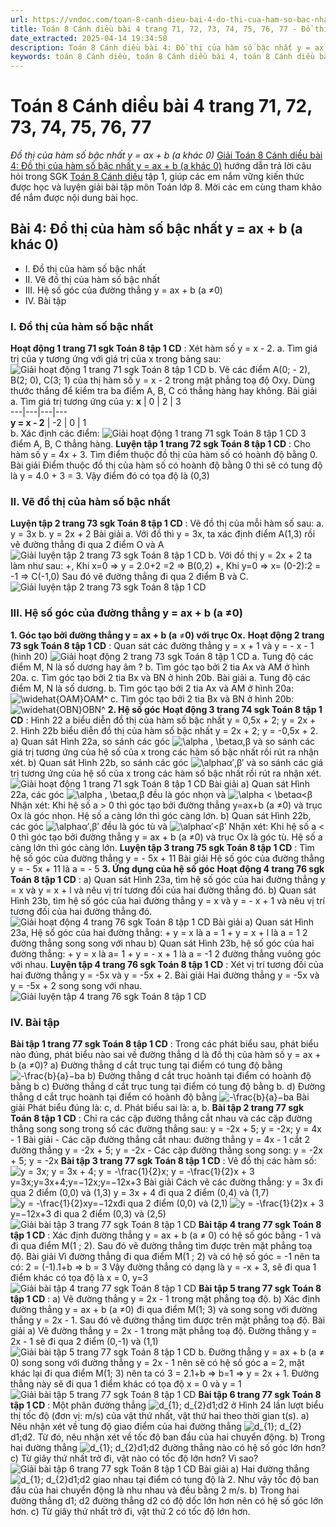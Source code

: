 ```yaml
---
url: https://vndoc.com/toan-8-canh-dieu-bai-4-do-thi-cua-ham-so-bac-nhat-y-ax-b-a-khac-0-296411
title: Toán 8 Cánh diều bài 4 trang 71, 72, 73, 74, 75, 76, 77 - Đồ thị của hàm số bậc nhất y = ax + b (a khác 0) - VnDoc.com
date_extracted: 2025-04-14 19:34:58
description: Toán 8 Cánh diều bài 4: Đồ thị của hàm số bậc nhất y = ax + b (a khác 0) được VnDoc biên soạn lời giải nhằm giúp các em nắm được nội dung bài Đồ thị của hàm số bậc nhất y = ax + b (a khác 0), Toán 8 sách Cánh diều. Mời các em tham khảo lời giải
keywords: toán 8 Cánh diều, toán 8 Cánh diều bài 4, toán 8 Cánh diều bài Đồ thị của hàm số bậc nhất y = ax + b (a khác 0), toán lớp 8 Cánh diều, giải toán 8 Cánh diều, giải sgk toán 8 Cánh diều, sgk toán 8 Cánh diều, sách giáo khoa toán 8 Cánh diều, toán 8 Đồ thị của hàm số bậc nhất y = ax + b (a khác 0), Toán 8 Cánh diều trang 71, Toán 8 Cánh diều trang 72, Toán 8 Cánh diều trang 73, Toán 8 Cánh diều trang 74, Toán 8 Cánh diều trang 75, Toán 8 Cánh diều trang 76, Toán 8 Cánh diều trang 77
---
```


# Toán 8 Cánh diều bài 4 trang 71, 72, 73, 74, 75, 76, 77
_Đồ thị của hàm số bậc nhất y = ax + b \(a khác 0\)_
[Giải Toán 8 Cánh diều bài 4: Đồ thị của hàm số bậc nhất y = ax + b \(a khác 0\)](<https://vndoc.com/toan-8-canh-dieu-bai-4-do-thi-cua-ham-so-bac-nhat-y-ax-b-a-khac-0-296411>) hướng dẫn trả lời câu hỏi trong SGK [Toán 8 Cánh diều](<https://vndoc.com/giai-toan-lop8>) tập 1, giúp các em nắm vững kiến thức được học và luyện giải bài tập môn Toán lớp 8. Mời các em cùng tham khảo để nắm được nội dung bài học.
## Bài 4: Đồ thị của hàm số bậc nhất y = ax + b \(a khác 0\)
  * I. Đồ thị của hàm số bậc nhất
  * II. Vẽ đồ thị của hàm số bậc nhất
  * III. Hệ số góc của đường thẳng y = ax + b \(a ≠0\)
  * IV. Bài tập

### I. Đồ thị của hàm số bậc nhất
**Hoạt động 1 trang 71 sgk Toán 8 tập 1 CD** : Xét hàm số y = x - 2. 
a. Tìm giá trị của y tương ứng với giá trị của x trong bảng sau: 
![Giải hoạt động 1 trang 71 sgk Toán 8 tập 1 CD](https://i.vdoc.vn/data/image/2023/05/08/bai-2-1.png)
b. Vẽ các điểm A\(0; - 2\), B\(2; 0\), C\(3; 1\) của thị hàm số y = x - 2 trong mặt phẳng toạ độ Oxy. Dùng thước thắng để kiểm tra ba điểm A, B, C có thẳng hàng hay không.
Bài giải
a. Tìm giá trị tương ứng của y:
**x** | 0 | 2 | 3  
---|---|---|---  
**y = x - 2** | -2 | 0 | 1  
b. 
Xác định các điểm:
![Giải hoạt động 1 trang 71 sgk Toán 8 tập 1 CD](https://i.vdoc.vn/data/image/2023/05/08/bai-2-2.png)
3 điểm A, B, C thẳng hàng.
**Luyện tập 1 trang 72 sgk Toán 8 tập 1 CD** : Cho hàm số y = 4x + 3. Tìm điểm thuộc đồ thị của hàm số có hoành độ bằng 0. 
Bài giải
Điểm thuộc đồ thị của hàm số có hoành độ bằng 0 thì sẽ có tung độ là y = 4.0 + 3 = 3. Vậy điểm đó có tọa độ là \(0,3\)
### II. Vẽ đồ thị của hàm số bậc nhất
**Luyện tập 2 trang 73 sgk Toán 8 tập 1 CD** : Vẽ đồ thị của mỗi hàm số sau:
a. y = 3x
b. y = 2x + 2
Bài giải
a. Với đồ thì y = 3x, ta xác định điểm A\(1,3\) rồi vẽ đường thẳng đi qua 2 điểm O và A
![Giải luyện tập 2 trang 73 sgk Toán 8 tập 1 CD](https://i.vdoc.vn/data/image/2023/05/08/bai-2-3.png)
b. Với đồ thị y = 2x + 2 ta làm như sau:
+, Khi x=0 => y = 2.0+2 =2 => B\(0,2\)
+, Khi y=0 => x= \(0-2\):2 = -1 => C\(-1,0\)
Sau đó vẽ đường thẳng đi qua 2 điểm B và C. 
![Giải luyện tập 2 trang 73 sgk Toán 8 tập 1 CD](https://i.vdoc.vn/data/image/2023/05/08/bai-2-4.png)
### III. Hệ số góc của đường thẳng y = ax + b \(a ≠0\)
**1\. Góc tạo bởi đường thẳng y = ax + b \(a** ≠**0\) với trục Ox.**
**Hoạt động 2 trang 73 sgk Toán 8 tập 1 CD** : Quan sát các đường thẳng y = x + 1 và y = - x - 1 \(hình 20\) 
![Giải hoạt động 2 trang 73 sgk Toán 8 tập 1 CD](https://i.vdoc.vn/data/image/2023/05/08/bai-2-5.png)
a. Tung độ các điểm M, N là số dương hay âm ?
b. Tìm góc tạo bởi 2 tia Ax và AM ở hình 20a.
c. Tìm góc tạo bởi 2 tia Bx và BN ở hình 20b.
Bài giải
a. Tung độ các điểm M, N là số dương. 
b. Tìm góc tạo bởi 2 tia Ax và AM ở hình 20a: ![\\widehat{OAM}](https://i.vdoc.vn/data/image/blank.png)OAM^
c. Tìm góc tạo bởi 2 tia Bx và BN ở hình 20b: ![\\widehat{OBN}](https://i.vdoc.vn/data/image/blank.png)OBN^
**2\. Hệ số góc**
**Hoạt động 3 trang 74 sgk Toán 8 tập 1 CD** : Hình 22 a biểu diễn đồ thị của hàm số bậc nhất y = 0,5x + 2; y = 2x + 2. Hình 22b biểu diễn đồ thị của hàm số bậc nhất y = 2x + 2; y = -0,5x + 2.
a\) Quan sát Hình 22a, so sánh các góc ![\\alpha , \\beta](https://i.vdoc.vn/data/image/blank.png)α,β và so sánh các giá trị tương ứng của hệ số của x trong các hàm số bậc nhất rồi rút ra nhận xét.
b\) Quan sát Hình 22b, so sánh các góc ![\\alpha](https://i.vdoc.vn/data/image/blank.png)α′,β′ và so sánh các giá trị tương ứng của hệ số của x trong các hàm số bậc nhất rồi rút ra nhận xét.
![Giải hoạt động 1 trang 71 sgk Toán 8 tập 1 CD](https://i.vdoc.vn/data/image/2023/05/08/bai-2-6.png)
Bài giải
a\) Quan sát Hình 22a, các góc ![\\alpha , \\beta](https://i.vdoc.vn/data/image/blank.png)α,β đều là góc nhọn và ![\\alpha < \\beta](https://i.vdoc.vn/data/image/blank.png)α<β
Nhận xét: Khi hệ số a > 0 thì góc tạo bởi đường thẳng y=ax+b \(a ≠0\) và trục Ox là góc nhọn. Hệ số a càng lớn thì góc càng lớn.
b\) Quan sát Hình 22b, các góc ![\\alpha](https://i.vdoc.vn/data/image/blank.png)α′,β′ đều là góc tù và ![\\alpha](https://i.vdoc.vn/data/image/blank.png)α′<β′
Nhận xét: Khi hệ số a < 0 thì góc tạo bởi đường thẳng y = ax + b \(a ≠0\) và trục Ox là góc tù. Hệ số a càng lớn thì góc càng lớn.
**Luyện tập 3 trang 75 sgk Toán 8 tập 1 CD** : Tìm hệ số góc của đường thẳng y = - 5x + 11
Bài giải
Hệ số góc của đường thẳng y = - 5x + 11 là a = - 5
**3\. Ứng dụng của hệ số góc**
**Hoạt động 4 trang 76 sgk Toán 8 tập 1 CD** : 
a\) Quan sát Hình 23a, tìm hệ số góc của hai đường thẳng y = x và y = x + l và nêu vị trí tương đối của hai đường thẳng đó.
b\) Quan sát Hình 23b, tìm hệ số góc của hai đường thẳng y = x và y = - x + 1 và nêu vị trí tương đối của hai đường thẳng đó.
![Giải hoạt động 4 trang 76 sgk Toán 8 tập 1 CD](https://i.vdoc.vn/data/image/2023/05/08/bai-2-7.png)
Bài giải
a\) Quan sát Hình 23a, Hệ số góc của hai đường thẳng:
\+ y = x là a = 1
\+ y = x + l là a = 1
2 đường thẳng song song với nhau
b\) Quan sát Hình 23b, hệ số góc của hai đường thẳng:
\+ y = x là a= 1
\+ y = - x + 1 là a = -1
2 đường thẳng vuông góc với nhau.
**Luyện tập 4 trang 76 sgk Toán 8 tập 1 CD** : Xét vị trí tương đối của hai đường thẳng y = -5x và y = -5x + 2. 
Bài giải
Hai đường thẳng y = -5x và y = -5x + 2 song song với nhau. 
![Giải luyện tập 4 trang 76 sgk Toán 8 tập 1 CD](https://i.vdoc.vn/data/image/2023/05/08/bai-2-8.png)
### **IV. Bài tập**
**Bài tập 1 trang 77 sgk Toán 8 tập 1 CD** : Trong các phát biểu sau, phát biểu nào đúng, phát biểu nào sai về đường thẳng d là đồ thị của hàm số y = ax + b \(a ≠0\)?
a\) Đường thẳng d cắt trục tung tại điểm có tung độ bằng ![-\\frac{b}{a}](https://i.vdoc.vn/data/image/blank.png)−ba
b\) Đường thẳng d cắt trục hoành tại điểm có hoành độ bằng b
c\) Đường thẳng d cắt trục tung tại điểm có tung độ bằng b.
d\) Đường thẳng d cắt trục hoành tại điểm có hoành độ bằng ![-\\frac{b}{a}](https://i.vdoc.vn/data/image/blank.png)−ba
Bài giải
Phát biểu đúng là: c, d.
Phát biểu sai là: a, b.
**Bài tập 2 trang 77 sgk Toán 8 tập 1 CD** : Chỉ ra các cặp đường thẳng cắt nhau và các cặp đường thẳng song song trong số các đường thẳng sau: y = -2x + 5; y = -2x; y = 4x - 1
Bài giải
\- Các cặp đường thẳng cắt nhau: đường thẳng y = 4x - 1 cắt 2 đường thẳng y = -2x + 5; y = -2x
\- Các cặp đường thẳng song song: y = -2x + 5; y = -2x
**Bài tập 3 trang 77 sgk Toán 8 tập 1 CD** : Vẽ đồ thị các hàm số: ![y = 3x; y = 3x + 4; y = -\\frac{1}{2}x; y = -\\frac{1}{2}x + 3](https://i.vdoc.vn/data/image/blank.png)y=3x;y=3x+4;y=−12x;y=−12x+3
Bài giải
Cách vẽ các đường thẳng:
y = 3x đi qua 2 điểm \(0,0\) và \(1,3\)
y = 3x + 4 đi qua 2 điểm \(0,4\) và \(1,7\)
![y = -\\frac{1}{2}x](https://i.vdoc.vn/data/image/blank.png)y=−12xđi qua 2 điểm \(0,0\) và \(2,1\)
![y = -\\frac{1}{2}x + 3](https://i.vdoc.vn/data/image/blank.png)y=−12x+3 đi qua 2 điểm \(0,3\) và \(2,5\)
![Giải bài tập 3 trang 77 sgk Toán 8 tập 1 CD](https://i.vdoc.vn/data/image/2023/05/08/bai-2-9.png)
**Bài tập 4 trang 77 sgk Toán 8 tập 1 CD** : Xác định đường thẳng y = ax + b \(a ≠ 0\) có hệ số góc bằng - 1 và đi qua điểm M\(1 ; 2\). Sau đó vẽ đường thẳng tìm được trên mặt phẳng toạ độ.
Bài giải
Vì đường thẳng đi qua điểm M\(1 ; 2\) và có hệ số góc = -1 nên ta có: 2 = \(-1\).1+b => b = 3
Vậy đường thẳng có dạng là y = -x + 3, sẽ đi qua 1 điểm khác có tọa độ là x = 0, y=3 
![Giải bài tập 4 trang 77 sgk Toán 8 tập 1 CD](https://i.vdoc.vn/data/image/2023/05/08/bai-2-10.png)
**Bài tập 5 trang 77 sgk Toán 8 tập 1 CD** :
a\) Vẽ đường thẳng y = 2x - 1 trong mặt phẳng toạ độ.
b\) Xác định đường thẳng y = ax + b \(a ≠0\) đi qua điểm M\(1; 3\) và song song với đường thẳng y = 2x - 1. Sau đó vẽ đường thắng tìm được trên mặt phẳng toạ độ.
Bài giải
a\) Vẽ đường thẳng y = 2x - 1 trong mặt phẳng toạ độ.
Đường thẳng y = 2x - 1 sẽ đi qua 2 điểm \(0,-1\) và \(1,1\)
![Giải bài tập 5 trang 77 sgk Toán 8 tập 1 CD](https://i.vdoc.vn/data/image/2023/05/08/bai-2-11.png)
b. Đường thẳng y = ax + b \(a ≠ 0\) song song với đường thẳng y = 2x - 1 nên sẽ có hệ số góc a = 2, mặt khác lại đi qua điểm M\(1; 3\) nên ta có 3 = 2.1+b => b=1 => y = 2x + 1.
Đường thẳng này sẽ đi qua 1 điểm khác có tọa độ x = 0 và y = 1
![Giải bài tập 5 trang 77 sgk Toán 8 tập 1 CD](https://i.vdoc.vn/data/image/2023/05/08/bai-2-12.png)
**Bài tập 6 trang 77 sgk Toán 8 tập 1 CD** : Một phân đường thẳng ![d_{1}; d_{2}](https://i.vdoc.vn/data/image/blank.png)d1;d2 ở Hình 24 lần lượt biểu thị tốc độ \(đơn vị: m/s\) của vật thứ nhất, vật thứ hai theo thời gian t\(s\).
a\) Nêu nhận xét về tung độ giao điểm của hai đường thẳng ![d_{1}; d_{2}](https://i.vdoc.vn/data/image/blank.png)d1;d2. Từ đó, nêu nhận xét về tốc độ ban đầu của hai chuyển động.
b\) Trong hai đường thẳng ![d_{1}; d_{2}](https://i.vdoc.vn/data/image/blank.png)d1;d2 đường thẳng nào có hệ số góc lớn hơn?
c\) Từ giây thứ nhất trở đi, vật nào có tốc độ lớn hơn? Vì sao?
![Giải bài tập 6 trang 77 sgk Toán 8 tập 1 CD](https://i.vdoc.vn/data/image/2023/05/08/bai-2-13.png)
Bài giải
a\) Hai đường thẳng ![d_{1}; d_{2}](https://i.vdoc.vn/data/image/blank.png)d1;d2 giao nhau tại điểm có tung độ là 2. Như vậy tốc độ ban đầu của hai chuyển động là nhu nhau và đều bằng 2 m/s.
b\) Trong hai đường thẳng d1; d2 đường thẳng d2 có độ dốc lớn hơn nên có hệ số góc lớn hơn. 
c\) Từ giây thứ nhất trở đi, vật thứ 2 có tốc độ lớn hơn. 
